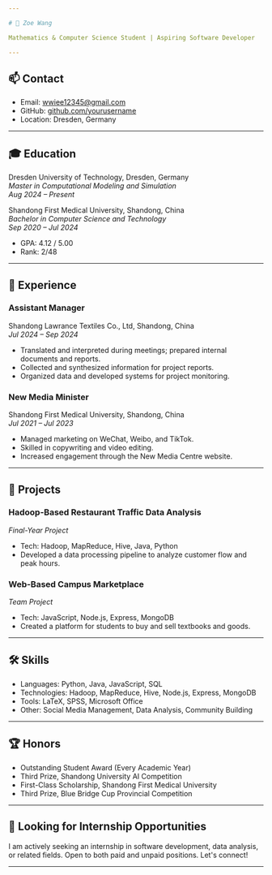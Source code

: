 ```yaml
---

# 👋 Zoe Wang

Mathematics & Computer Science Student | Aspiring Software Developer

---
```


## 📫 Contact

- Email: [wwiee12345@gmail.com](mailto:wwiee12345@gmail.com)
- GitHub: [github.com/yourusername](https://github.com/yourusername)
- Location: Dresden, Germany

---

## 🎓 Education

Dresden University of Technology, Dresden, Germany  
*Master in Computational Modeling and Simulation*  
_Aug 2024 – Present_

Shandong First Medical University, Shandong, China  
*Bachelor in Computer Science and Technology*  
_Sep 2020 – Jul 2024_  
- GPA: 4.12 / 5.00
- Rank: 2/48

---

## 💼 Experience

### Assistant Manager  
Shandong Lawrance Textiles Co., Ltd, Shandong, China  
_Jul 2024 – Sep 2024_  
- Translated and interpreted during meetings; prepared internal documents and reports.
- Collected and synthesized information for project reports.
- Organized data and developed systems for project monitoring.

### New Media Minister  
Shandong First Medical University, Shandong, China  
_Jul 2021 – Jul 2023_  
- Managed marketing on WeChat, Weibo, and TikTok.
- Skilled in copywriting and video editing.
- Increased engagement through the New Media Centre website.

---

## 🚀 Projects

### Hadoop-Based Restaurant Traffic Data Analysis
*Final-Year Project*  
- Tech: Hadoop, MapReduce, Hive, Java, Python
- Developed a data processing pipeline to analyze customer flow and peak hours.

### Web-Based Campus Marketplace
*Team Project*  
- Tech: JavaScript, Node.js, Express, MongoDB
- Created a platform for students to buy and sell textbooks and goods.

---

## 🛠️ Skills

- Languages: Python, Java, JavaScript, SQL
- Technologies: Hadoop, MapReduce, Hive, Node.js, Express, MongoDB
- Tools: LaTeX, SPSS, Microsoft Office
- Other: Social Media Management, Data Analysis, Community Building

---

## 🏆 Honors

- Outstanding Student Award (Every Academic Year)
- Third Prize, Shandong University AI Competition
- First-Class Scholarship, Shandong First Medical University
- Third Prize, Blue Bridge Cup Provincial Competition

---

## 📢 Looking for Internship Opportunities

I am actively seeking an internship in software development, data analysis, or related fields. Open to both paid and unpaid positions. Let's connect!

---
